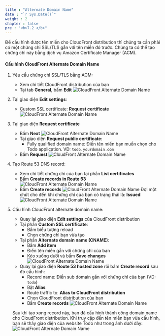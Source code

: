 ```yaml
---
title : "Alternate Domain Name"
date : "`r Sys.Date()`"
weight : 2
chapter : false
pre : "<b>7.2 </b>"
---
```

Để cấu hình được tên miền cho CloudFront distribution thì chúng ta cần phải có một chứng chỉ SSL/TLS gắn với tên miền đó trước. Chúng ta có thể tạo chứng chỉ này bằng dịch vụ Amazon Certificate Manager (ACM).
#### Cấu hình CloudFront Alternate Domain Name
1. Yêu cầu chứng chỉ SSL/TLS bằng ACM:
    - Xem chi tiết CloudFront distribution của bạn
    - Tại tab **General**, bấm **Edit**
    ![CloudFront Alternate Domain Name](../../../images/7-route53/route53_request_acm_1.png)
2. Tại giao diện **Edit settings**:
    - Custom SSL certificate: **Request certificate**
    ![CloudFront Alternate Domain Name](../../../images/7-route53/route53_request_acm_2.png)
3. Tại giao diện **Request certificate**
    - Bấm **Next**
    ![CloudFront Alternate Domain Name](../../../images/7-route53/route53_request_acm_3.png)
    - Tại giao diện **Request public certificate**:
      - Fully qualified domain name: Điền tên miền bạn muốn chọn cho Todo application. VD: `todo.yourdomain.com`
    - Bấm **Request**
    ![CloudFront Alternate Domain Name](../../../images/7-route53/route53_request_acm_4.png)
4. Tạo Route 53 DNS record:
    - Xem chi tiết chứng chỉ của bạn tại phần **List certificates**
    - Bấm **Create records in Route 53**
    ![CloudFront Alternate Domain Name](../../../images/7-route53/route53_request_acm_5.png)
    - Bấm **Create records**
    ![CloudFront Alternate Domain Name](../../../images/7-route53/route53_request_acm_6.png)
    Đợi một chút cho đến khi chứng chỉ của bạn có trạng thái là: **Issued**
    ![CloudFront Alternate Domain Name](../../../images/7-route53/route53_request_acm_7.png)
5. Cấu hình CloudFront alternate domain name:
    - Quay lại giao diện **Edit settings** của CloudFront distribution
    - Tại phần **Custom SSL certificate**:
      - Bấm biểu tượng reload
      - Chọn chứng chỉ bạn vừa tạo
    - Tại phần **Alternate domain name (CNAME)**:
      - Bấm **Add item**
      - Điền tên miền gắn với chứng chỉ của bạn
      - Kéo xuống dưới và bấm **Save changes**
    ![CloudFront Alternate Domain Name](../../../images/7-route53/route53_cloudfront_cname_1.png)
    - Quay lại giao diện **Route 53 hosted zone** rồi bấm **Create record** sau đó cấu hình:
      - Record name: Điền sub domain gắn với chứng chỉ của bạn (VD: `todo`)
      - Bật **Alias**
      - Route traffic to: **Alias to CloudFront distribution**
      - Chọn CloudFront distribution của bạn
      - Bấm **Create records**
    ![CloudFront Alternate Domain Name](../../../images/7-route53/route53_cloudfront_cname_2.png)

    Sau khi tạo xong record này, bạn đã cấu hình thành công domain name cho CloudFront distribution. Khi truy cập đến tên miền bạn vừa cấu hình, bạn sẽ thấy giao diện của website Todo như trong ảnh dưới đây:
    ![CloudFront Alternate Domain Name](../../../images/7-route53/route53_todo_app.png)
